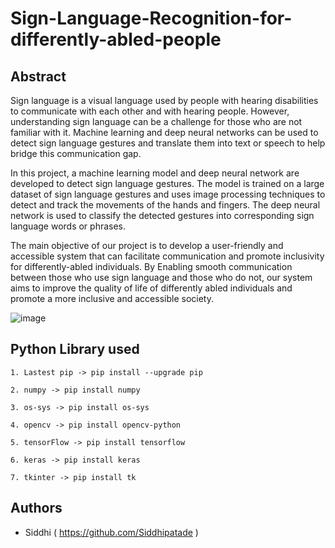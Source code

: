 #  Sign-Language-Recognition-for-differently-abled-people
## Abstract
Sign language is a visual language used by people with hearing disabilities to communicate with each other and with hearing people. However, understanding sign language can be a challenge for those who are not familiar with it. Machine learning and deep neural networks can be used to detect sign language gestures and translate them into text or speech to help bridge this communication gap.

In this project, a machine learning model and deep neural network are developed to detect sign language gestures. The model is trained on a large dataset of sign language gestures and uses image processing techniques to detect and track the movements of the hands and fingers. The deep neural network is used to classify the detected gestures into corresponding sign language words or phrases.

The main objective of our project is to develop a user-friendly and accessible system that can facilitate communication and promote inclusivity for differently-abled individuals. By Enabling smooth communication between those who use sign language and those who do not, our system aims to improve the quality of life of differently abled individuals and promote a more inclusive and accessible society.



![image](https://github.com/Siddhipatade/Sign-Language-Recognation/assets/91780318/e9174b27-fe7f-4510-b05e-408a7dfe8ce3)

## Python Library used

    1. Lastest pip -> pip install --upgrade pip

    2. numpy -> pip install numpy

    3. os-sys -> pip install os-sys

    4. opencv -> pip install opencv-python

    5. tensorFlow -> pip install tensorflow 

    6. keras -> pip install keras

    7. tkinter -> pip install tk


## Authors
- Siddhi ( https://github.com/Siddhipatade )

    
  
